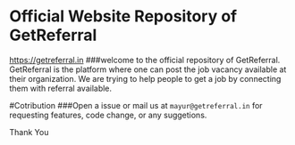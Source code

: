 # Official Website Repository of GetReferral
https://getreferral.in
###welcome to the official repository of GetReferral. GetReferral is the platform where one can post the job vacancy available at their organization. We are trying to help people to get a job by connecting them with referral available.

#Cotribution
###Open a issue or mail us at `mayur@getreferral.in` for requesting features, code change, or any suggetions.

Thank You
